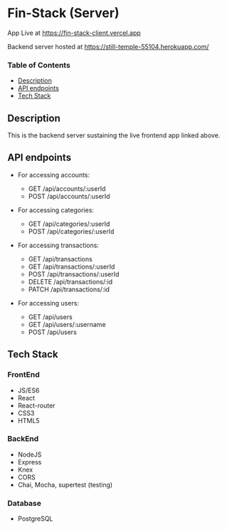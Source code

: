 # Fin-Stack (Server)
App Live at https://fin-stack-client.vercel.app

Backend server hosted at https://still-temple-55104.herokuapp.com/

### Table of Contents
- [Description](#description)
- [API endpoints](#api-endpoints)
- [Tech Stack](#tech-stack)

## Description

This is the backend server sustaining the live frontend app linked above.

## API endpoints

- For accessing accounts:
    
    - GET /api/accounts/:userId
    - POST /api/accounts/:userId

- For accessing categories:

    - GET /api/categories/:userId
    - POST /api/categories/:userId

- For accessing transactions:

    - GET /api/transactions
    - GET /api/transactions/:userId
    - POST /api/transactions/:userId
    - DELETE /api/transactions/:id
    - PATCH /api/transactions/:id

- For accessing users:

    - GET /api/users
    - GET /api/users/:username
    - POST /api/users

## Tech Stack

### FrontEnd

- JS/ES6
- React
- React-router
- CSS3
- HTML5

### BackEnd
- NodeJS
- Express
- Knex
- CORS
- Chai, Mocha, supertest (testing)

### Database
- PostgreSQL
